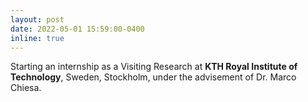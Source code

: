 ```yaml
---
layout: post
date: 2022-05-01 15:59:00-0400
inline: true
---
```


Starting an internship as a Visiting Research at <b>KTH Royal Institute of Technology</b>, Sweden, Stockholm, under the advisement of Dr. Marco Chiesa.
